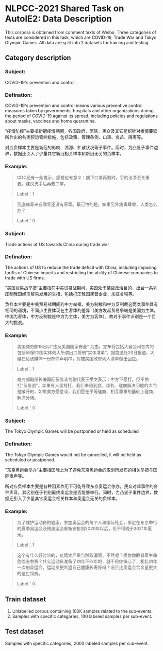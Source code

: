 # NLPCC-2021 Shared Task on AutoIE2: Data Description

This corpora is obtained from comment texts of Weibo. Three categories of texts are considered in this task, which are COVID-19, Trade War and Tokyo Olympic Games. All data are split into 2 datasets for training and testing. 

## Category description

### Subject:

COVID-19's prevention and control

### Defination:

COVID-19's prevention and control means various preventive control measures taken by governments, hospitals and other organizations during the period of COVID-19 against its spread, including policies and regulations about masks, vaccines and home quarantine.

“疫情防控”主要指新冠疫情期间，各国政府，医院，民众及其它组织针对疫情蔓延所作出的各类预防管控措施，包括政策、管理条例、口罩、疫苗、隔离等。

对应负样本主要是新冠的影响、溯源、扩散状况等子事件。同时，为凸显子事件边界，数据还引入了少量其它新冠相关样本和新冠无关的负样本。 

### Example:

> CDC还有一条提示，感觉也有意义：摘下口罩再戴时，手的洁净至关重要。建议洗手后再戴口罩。
>
> Label：1

> 到底病毒来自哪里还没有答案。最可怕的是，如果另外病毒肆虐，人类怎么办？
>
> Label：0 

### Subject:

Trade actions of US towards China during trade war

### Defination:

The actions of US to reduce the trade deficit with China, including imposing tariffs of Chinese imports and restricting the ability of Chinese companies to trade with US firms.

“美国贸易战举措”主要指在中美贸易战期间，美国处于某些政治目的，出台一系列压制我国经济贸易发展的举措，包括打压我国民营企业，加征关税等。

负样本主要是中美贸易战期间的中方举措，美方制裁和中方反制裁这两类事件具有相同的语境，不同点主要体现在主客体的差异（美方发起贸易争端是美国为主体，中国为客体，中方反制裁是中方为主体，美方为客体），故对于事件识别是一个巨大的挑战。 

### Example:

> 美国商务部18日以“违反美国国家安全” 为由，宣布将包括大疆公司在内的包括59家中国实体列入所谓出口管制“实体清单”。据路透社20日报道，大疆在给该媒体一份邮件声明中，对被美国政府列入清单做出回应。
>
> Label：1

> 商务部副部长兼国际贸易谈判副代表王受文表示：中方不愿打，但不怕打“贸易战”。如果有人坚持打，我们奉陪到底。谈判、磋商解决问题的大门是敞开的，如果美方愿意谈，我们愿在平等磋商、相互尊重的基础上磋商，解决分歧。
>
> Label：0 

### Subject:

The Tokyo Olympic Games will be postponed or held as scheduled

### Defination:

The Tokyo Olympic Games would not be cancelled, it will be held as scheduled or postponed.

“东京奥运会举办”主要指国际上为了避免东京奥运会的取消所发布的相关举措与国际发声等。

所对应负样本主要是各种因素作用下可能导致东京奥运会停办，民众对此事件的各种声音。其区别在于判别最终奥运会是否能够举行。同时，为凸显子事件边界，数据还引入了少量其它奥运会相关样本和奥运会无关的负样本。 

### Example:

> 为了维护运动员的健康，参加奥运会的每个人和国际社会，原定在东京举行的夏季奥运会及残奥运会重新安排到2020年以后，但不得晚于2021年夏天。 
>
> Label：1

> 这个有什么好讨论的，疫情太严重当然取消啊，不然呢？换你你敢冒着生命危险去参赛？什么运动员准备了四年不四年的，就不用你操心了，相比四年一次的奥运会，运动员更希望自己健康长寿好吗？况且比奥运会含金量更大的是世锦赛。
>
> Label：0 

## Train dataset

1. Unlabelled corpus containing 100K samples related to the sub-events.
2. Samples with specific categories, 100 labeled samples per sub-event.

## Test dataset

Samples with specific categories, 2000 labeled samples per sub-event.
